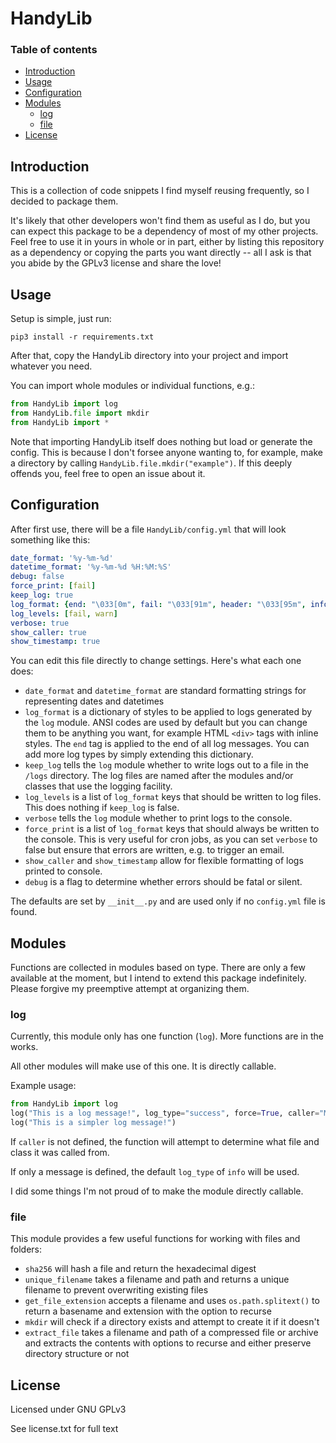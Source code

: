 # HandyLib

### Table of contents

* [Introduction](#intro)
* [Usage](#usage)
* [Configuration](#config)
* [Modules](#modules)
    * [log](#log_module)
    * [file](#file_module)
* [License](#license)


## <a name="intro"></a>Introduction

This is a collection of code snippets I find myself reusing frequently, so I decided to package them.

It's likely that other developers won't find them as useful as I do, but you can expect this package to be a dependency of most of my other projects. Feel free to use it in yours in whole or in part, either by listing this repository as a dependency or copying the parts you want directly -- all I ask is that you abide by the GPLv3 license and share the love!


## <a name="usage"></a>Usage

Setup is simple, just run:
```shell
pip3 install -r requirements.txt
```

After that, copy the HandyLib directory into your project and import whatever you need.

You can import whole modules or individual functions, e.g.:
```python
from HandyLib import log
from HandyLib.file import mkdir
from HandyLib import *
```

Note that importing HandyLib itself does nothing but load or generate the config. This is because I don't forsee anyone wanting to, for example, make a directory by calling `HandyLib.file.mkdir("example")`.
If this deeply offends you, feel free to open an issue about it.


## <a name="config"></a>Configuration

After first use, there will be a file `HandyLib/config.yml` that will look something like this:
```yaml
date_format: '%y-%m-%d'
datetime_format: '%y-%m-%d %H:%M:%S'
debug: false
force_print: [fail]
keep_log: true
log_format: {end: "\033[0m", fail: "\033[91m", header: "\033[95m", info: "\033[94m", success: "\033[92m", warn: "\033[93m"}
log_levels: [fail, warn]
verbose: true
show_caller: true
show_timestamp: true
```

You can edit this file directly to change settings. Here's what each one does:
* `date_format` and `datetime_format` are standard formatting strings for representing dates and datetimes
* `log_format` is a dictionary of styles to be applied to logs generated by the `log` module. ANSI codes are used by default but you can change them to be anything you want, for example HTML `<div>` tags with inline styles. The `end` tag is applied to the end of all log messages. You can add more log types by simply extending this dictionary.
* `keep_log` tells the `log` module whether to write logs out to a file in the `/logs` directory. The log files are named after the modules and/or classes that use the logging facility.
* `log_levels` is a list of `log_format` keys that should be written to log files. This does nothing if `keep_log` is false.
* `verbose` tells the `log` module whether to print logs to the console.
* `force_print` is a list of `log_format` keys that should always be written to the console. This is very useful for cron jobs, as you can set `verbose` to false but ensure that errors are written, e.g. to trigger an email.
* `show_caller` and `show_timestamp` allow for flexible formatting of logs printed to console.
* `debug` is a flag to determine whether errors should be fatal or silent.

The defaults are set by `__init__.py` and are used only if no `config.yml` file is found.


## <a name="modules"></a>Modules

Functions are collected in modules based on type. There are only a few available at the moment, but I intend to extend this package indefinitely. Please forgive my preemptive attempt at organizing them.

### <a name="log_module"></a>log

Currently, this module only has one function (`log`). More functions are in the works.

All other modules will make use of this one. It is directly callable.

Example usage:
```python
from HandyLib import log
log("This is a log message!", log_type="success", force=True, caller="MyScript")
log("This is a simpler log message!")
```

If `caller` is not defined, the function will attempt to determine what file and class it was called from.

If only a message is defined, the default `log_type` of `info` will be used.

I did some things I'm not proud of to make the module directly callable.


### <a name="file_module"></a>file

This module provides a few useful functions for working with files and folders:
* `sha256` will hash a file and return the hexadecimal digest
* `unique_filename` takes a filename and path and returns a unique filename to prevent overwriting existing files
* `get_file_extension` accepts a filename and uses `os.path.splitext()` to return a basename and extension with the option to recurse
* `mkdir` will check if a directory exists and attempt to create it if it doesn't
* `extract_file` takes a filename and path of a compressed file or archive and extracts the contents with options to recurse and either preserve directory structure or not


## <a name="license"></a>License

Licensed under GNU GPLv3

See license.txt for full text
